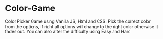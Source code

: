 # Color-Game
Color Picker Game using Vanilla JS, Html and CSS. Pick the correct color from the options, if right all options will change to the right color otherwise it fades out. You can also alter the difficulty using Easy and Hard
